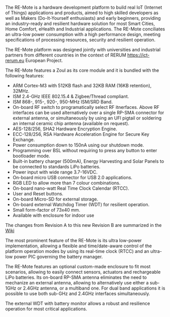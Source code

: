 The RE-Mote is a hardware development platform to build real IoT (Internet of Things) applications and products, aimed to high skilled developers as well as Makers (Do-It-Yourself enthusiasts) and early beginners, providing an industry-ready and resilient hardware solution for most Smart Cities, Home Comfort, eHealth and Industrial applications.  The RE-Mote conciliates an ultra-low power consumption with a high performance design, meeting specifications of processing resources, security and resilient operation.

The RE-Mote platform was designed jointly with universities and industrial partners from different countries in the context of RERUM <https://ict-rerum.eu> European Project.

The RE-Mote features a Zoul as its core module and it is bundled with the following features:

* ARM Cortex-M3 with 512KB flash and 32KB RAM (16KB retention), 32MHz.
* ISM 2.4-GHz IEEE 802.15.4 & Zigbee/Thread compliant.
* ISM 868-, 915-, 920-, 950-MHz ISM/SRD Band.
* On-board RF switch to programatically select RF itnerfaces.  Above RF interfaces can be used alternatively over a single RP-SMA connector for external antenna, or simultaneously by using an UFl pigtail or soldering an internal ceramic chip antenna (available on request).
* AES-128/256, SHA2 Hardware Encryption Engine.
* ECC-128/256, RSA Hardware Acceleration Engine for Secure Key Exchange.
* Power consumption down to 150nA using our shutdown mode.
* Programming over BSL without requiring to press any button to enter bootloader mode.
* Built-in battery charger (500mA), Energy Harvesting and Solar Panels to be connected to standards LiPo batteries.
* Power input with wide range 3.7-16VDC.
* On-board micro USB connector for USB 2.0 applications.
* RGB LED to allow more than 7 colour combinations.
* On-board nano-watt Real Time Clock Calendar (RTCC).
* User and Reset buttons.
* On-board Micro-SD for external storage.
* On-board external Watchdog Timer (WDT) for resilient operation.
* Small form-factor of 73x40 mm.
* Available with enclosure for indoor use

The changes from Revision A to this new Revision B are summarized in the [Wiki](https://github.com/Zolertia/Resources/wiki/RE-Mote:-Enhancements-from-Rev.A-to-Rev.B)

The most prominent feature of the RE-Mote is its ultra low-power implementation, allowing a flexible and time/date-aware control of the platform operation modes by using its real-time clock (RTCC) and an ultra-low power PIC governing the battery manager.

The RE-Mote features an optional custom-made enclosure to fit most scenarios, allowing to easily connect sensors, actuators and rechargeable LiPo batteries.  Its on-board RP-SMA antenna eliminates the need to mechanize an external antenna, allowing to alternatively use either a sub-1GHz or 2.4GHz antenna, or a multiband one.  For dual band applications it is possible to use both sub-GHz and 2.4GHz interfaces simultaneously.

The external WDT with battery monitor allows a robust and resilience operation for most critical applications.
